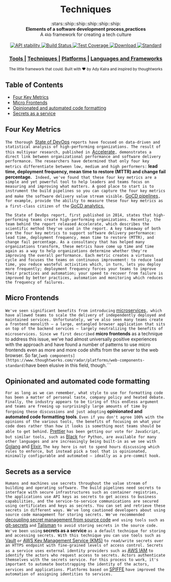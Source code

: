 <h1 align="center">Techniques</h1>

<div align="center">
  :stars::ship::ship::ship::ship::ship:
</div>
<div align="center">
  <strong>Elements of a software development process,practices</strong>
</div>
<div align="center">
  A <code>4kb</code> framework for creating a tech culture
</div>

<br />

<div align="center">
  <!-- Stability -->
  <a href="https://nodejs.org/api/documentation.html#documentation_stability_index">
    <img src="https://img.shields.io/badge/stability-experimental-orange.svg?style=flat-square"
      alt="API stability" />
  </a>  
  <!-- Build Status -->
  <a href="https://travis-ci.org/choojs/choo">
    <img src="https://img.shields.io/travis/choojs/choo/master.svg?style=flat-square"
      alt="Build Status" />
  </a>
  <!-- Test Coverage -->
  <a href="https://codecov.io/github/choojs/choo">
    <img src="https://img.shields.io/codecov/c/github/choojs/choo/master.svg?style=flat-square"
      alt="Test Coverage" />
  </a>
  <!-- Downloads -->
  <a href="https://npmjs.org/package/choo">
    <img src="https://img.shields.io/npm/dt/choo.svg?style=flat-square"
      alt="Download" />
  </a>
  <!-- Standard -->
  <a href="https://standardjs.com">
    <img src="https://img.shields.io/badge/code%20style-standard-brightgreen.svg?style=flat-square"
      alt="Standard" />
  </a>
</div>

<div align="center">
  <h3>
    <a href="https://github.com/AdyKalra/technologyradar/blob/master/Tools.md">
      Tools
    </a>
    <span> | </span>
    <a href="https://github.com/AdyKalra/technologyradar/edit/master/Techniques.md">
      Techniques
    </a>
    <span> | </span>
    <a href="https://github.com/AdyKalra/technologyradar/blob/master/Platforms.md">
      Platforms
    </a>
    <span> | </span>
    <!-- <a href="https://github.com/trainyard/choo-cli"> -->
    <!--   CLI -->
    <!-- </a> -->
    <!-- <span> | </span> -->
    <a href="https://github.com/AdyKalra/technologyradar/blob/master/Programming%20Languages%20and%20Frameworks.md">
      Languages and Frameworks
    </a>
    </h3>
</div>

<div align="center">
  <sub>The little framework that could. Built with ❤︎ by
  Ady Kalra</a> and
    inspired by thoughtworks
  </a>
</div>

## Table of Contents
- [Four Key Metrics](#four-key-metrics)
- [Micro Frontends](#Micro-Frontends)
- [Opinionated and automated code formatting](#Opinionated-and-automated-code-formatting)
- [Secrets as a service](#Secrets-as-a-service)

## Four Key Metrics

```The thorough ```[State of DevOps](https://cloud.google.com/devops/) ```reports have focused on data-driven and statistical analysis of high-performing organizations. The result of this multiyear research, published in ```[Accelerate](https://itrevolution.com/book/accelerate/)```, demonstrates a direct link between organizational performance and software delivery performance. The researchers have determined that only four key metrics differentiate between low, medium and high performers:``` **lead time, deployment frequency, mean time to restore (MTTR) and change fail percentage.** ``` Indeed, we've found that these four key metrics are a simple and yet powerful tool to help leaders and teams focus on measuring and improving what matters. A good place to start is to instrument the build pipelines so you can capture the four key metrics and make the software delivery value stream visible.``` [GoCD pipelines](https://www.gocd.org/)```, for example, provide the ability to measure these four key metrics as a first-class citizen of the``` [GoCD analytics.](https://www.gocd.org/analytics.html)

```The State of DevOps report, first published in 2014, states that high-performing teams create high-performing organizations. Recently, the team behind the report released Accelerate, which describes the scientific method they've used in the report. A key takeaway of both are the four key metrics to support software delivery performance: lead time, deployment frequency, mean time to restore (MTTR), and change fail percentage. As a consultancy that has helped many organizations transform, these metrics have come up time and time again as a way to help organizations determine whether they're improving the overall performance. Each metric creates a virtuous cycle and focuses the teams on continuous improvement: to reduce lead time, you reduce wasteful activities which, in turn, lets you deploy more frequently; deployment frequency forces your teams to improve their practices and automation; your speed to recover from failure is improved by better practices, automation and monitoring which reduces the frequency of failures.```

## Micro Frontends
```We've seen significant benefits from introducing``` [microservices](https://martinfowler.com/articles/microservices.html)```, which have allowed teams to scale the delivery of independently deployed and maintained services. Unfortunately, we've also seen many teams create a frontend monolith — a large, entangled browser application that sits on top of the backend services — largely neutralizing the benefits of microservices. Since we first described``` **micro frontends** as a technique to address this issue, we've had almost universally positive experiences with the approach and have found a number of patterns to use micro frontends even as more and more code shifts from the server to the web browser. So far,``` [web components](https://www.thoughtworks.com/radar/platforms/web-components-standard) ```have been elusive in this field, though.```

## Opinionated and automated code formatting 
```For as long as we can remember, what style to use for formatting code has been a matter of personal taste, company policy and heated debate. Finally, the industry appears to be tiring of this endless argument and teams are freeing up surprisingly large amounts of time by forgoing these discussions and just adopting``` **opinionated and automated code formatting tools**. ```Even if you don't agree 100% with the opinions of the various tools, the benefits of focusing on what your code does rather than how it looks is something most teams should be able to get behind.``` [Prettier](https://www.thoughtworks.com/radar/tools/prettier) ```has been getting our vote for JavaScript, but similar tools, such as``` [Black](https://github.com/ambv/black) ```for Python, are available for many other languages and are increasingly being built-in as we see with``` [Golang](https://golang.org/cmd/gofmt/) and [Elixir.](https://elixir-lang.org/blog/2018/01/17/elixir-v1-6-0-released/) ```The key here is not to spend hours discussing which rules to enforce, but instead pick a tool that is opinionated, minimally configurable and automated — ideally as a pre-commit hook.```

## Secrets as a service
```Humans and machines use secrets throughout the value stream of building and operating software. The build pipelines need secrets to interface with secure infrastructures such as container registries, the applications use API keys as secrets to get access to business capabilities, and the service-to-service communications are secured using certificates and keys as secrets. You can set and retrieve these secrets in different ways. We've long cautioned developers about using source code management for storing secrets. We've recommended``` [decoupling secret management from source code](https://www.thoughtworks.com/radar/techniques/decoupling-secret-management-from-source-code) ```and using tools such as``` [git-secrets](https://www.thoughtworks.com/radar/tools/git-secrets) ```and``` [Talisman](https://www.thoughtworks.com/radar/tools/talisman) ```to avoid storing secrets in the source code. We've been using``` **secrets as a service** ```as a default technique for storing and accessing secrets. With this technique you can use tools such as``` [Vault](https://www.thoughtworks.com/radar/tools/hashicorp-vault) ```or``` [AWS Key Management Service (KMS)](https://aws.amazon.com/kms/) ```to read/write secrets over an HTTPS endpoint with fine-grained levels of access control. Secrets as a service uses external identity providers such as``` [AWS IAM](https://aws.amazon.com/iam/) ```to identify the actors who request access to secrets. Actors authenticate themselves with the secrets service. For this process to work, it's important to automate bootstrapping the identity of the actors, services and applications. Platforms based on``` [SPIFFE](https://www.thoughtworks.com/radar/platforms/spiffe) ```have improved the automation of assigning identities to services.```
